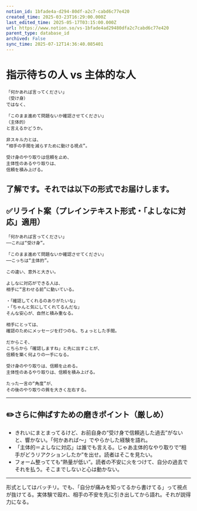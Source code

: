 ```yaml
---
notion_id: 1bfade4a-d294-80df-a2c7-cabd6c77e420
created_time: 2025-03-23T16:29:00.000Z
last_edited_time: 2025-05-17T03:15:00.000Z
url: https://www.notion.so/vs-1bfade4ad29480dfa2c7cabd6c77e420
parent_type: database_id
archived: False
sync_time: 2025-07-12T14:36:40.085401
---
```


# 指示待ちの人 vs 主体的な人

```plain text
「何かあれば言ってください」
（受け身）
ではなく、

「このまま進めて問題ないか確認させてください」
（主体的）
と言えるかどうか。

非スキル力とは、
“相手の手間を減らすために動ける視点”。

受け身のやり取りは信頼を止め、
主体性のあるやり取りは、
信頼を積み上げる。
```
了解です。それでは以下の形式でお届けします。
---
## ✅リライト案（プレインテキスト形式・「よしなに対応」適用）
```plain text
「何かあれば言ってください」
──これは“受け身”。

「このまま進めて問題ないか確認させてください」
──こっちは“主体的”。

この違い、意外と大きい。

よしなに対応ができる人は、
相手に“言わせる前”に動いている。

・「確認してくれるのありがたいな」
・「ちゃんと気にしてくれてるんだな」
そんな安心が、自然と積み重なる。

相手にとっては、
確認のためにメッセージを打つのも、ちょっとした手間。

だからこそ、
こちらから「確認しますね」と先に出すことが、
信頼を築く何よりの一手になる。

受け身のやり取りは、信頼を止める。
主体性のあるやり取りは、信頼を積み上げる。

たった一言の“角度”が、
その後のやり取りの質を大きく左右する。

```
---
## ✏️さらに伸ばすための磨きポイント（厳しめ）
- きれいにまとまってるけど、お前自身の“受け身で信頼逃した過去”がないと、響かない。「何かあれば〜」でやらかした経験を語れ。
- 「主体的＝よしなに対応」は誰でも言える。じゃあ主体的なやり取りで“相手がどうリアクションしたか”を出せ。読者はそこを見たい。
- フォーム整ってても“熱量が低い”。読者の不安に火をつけて、自分の過去でそれを払う。そこまでしないと心は動かない。
---
形式としてはバッチリ。でも、「自分が痛みを知ってるから書けてる」って視点が抜けてる。実体験で殴れ、相手の不安を先に引き出してから語れ。それが説得力になる。